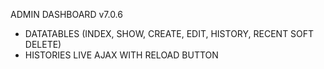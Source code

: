 ADMIN DASHBOARD v7.0.6

- DATATABLES (INDEX, SHOW, CREATE, EDIT, HISTORY, RECENT SOFT DELETE)
- HISTORIES LIVE AJAX WITH RELOAD BUTTON
